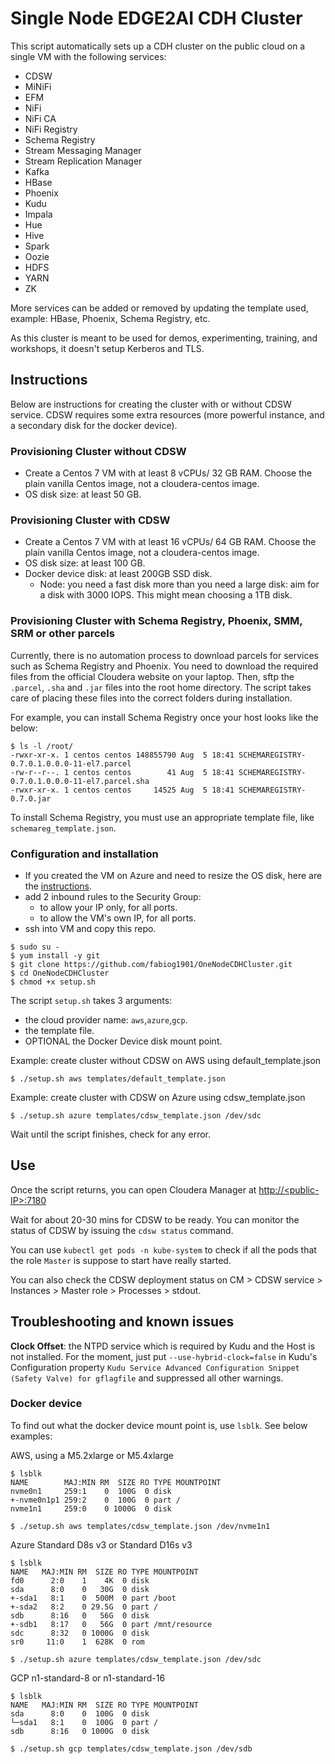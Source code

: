 # Single Node EDGE2AI CDH Cluster

This script automatically sets up a CDH cluster on the public cloud on a single VM with the following services:

- CDSW
- MiNiFi
- EFM
- NiFi
- NiFi CA
- NiFi Registry
- Schema Registry
- Stream Messaging Manager
- Stream Replication Manager
- Kafka
- HBase
- Phoenix
- Kudu
- Impala
- Hue
- Hive
- Spark
- Oozie
- HDFS
- YARN
- ZK

More services can be added or removed by updating the template used, example: HBase, Phoenix, Schema Registry, etc.

As this cluster is meant to be used for demos, experimenting, training, and workshops, it doesn't setup Kerberos and TLS.

## Instructions

Below are instructions for creating the cluster with or without CDSW service. CDSW requires some extra resources (more powerful instance, and a secondary disk for the docker device).

### Provisioning Cluster without CDSW
- Create a Centos 7 VM with at least 8 vCPUs/ 32 GB RAM. Choose the plain vanilla Centos image, not a cloudera-centos image.
- OS disk size: at least 50 GB.

### Provisioning Cluster with CDSW
- Create a Centos 7 VM with at least 16 vCPUs/ 64 GB RAM. Choose the plain vanilla Centos image, not a cloudera-centos image.
- OS disk size: at least 100 GB.
- Docker device disk: at least 200GB SSD disk.
  - Node: you need a fast disk more than you need a large disk: aim for a disk with 3000 IOPS. This might mean choosing a 1TB disk.

### Provisioning Cluster with Schema Registry, Phoenix, SMM, SRM or other parcels

Currently, there is no automation process to download parcels for services such as Schema Registry and Phoenix. You need to download the required files from the official Cloudera website on your laptop. Then, sftp the `.parcel`, `.sha` and `.jar` files into the root home directory. The script takes care of placing these files into the correct folders during installation.

For example, you can install Schema Registry once your host looks like the below:

```
$ ls -l /root/
-rwxr-xr-x. 1 centos centos 148855790 Aug  5 18:41 SCHEMAREGISTRY-0.7.0.1.0.0.0-11-el7.parcel
-rw-r--r--. 1 centos centos        41 Aug  5 18:41 SCHEMAREGISTRY-0.7.0.1.0.0.0-11-el7.parcel.sha
-rwxr-xr-x. 1 centos centos     14525 Aug  5 18:41 SCHEMAREGISTRY-0.7.0.jar
```

To install Schema Registry, you must use an appropriate template file, like `schemareg_template.json`.

### Configuration and installation
- If you created the VM on Azure and need to resize the OS disk, here are the [instructions](scripts/how-to-resize-os-disk.md).
- add 2 inbound rules to the Security Group:
  - to allow your IP only, for all ports.
  - to allow the VM's own IP, for all ports.
- ssh into VM and copy this repo.

```
$ sudo su -
$ yum install -y git
$ git clone https://github.com/fabiog1901/OneNodeCDHCluster.git
$ cd OneNodeCDHCluster
$ chmod +x setup.sh
```

The script `setup.sh` takes 3 arguments:
- the cloud provider name: `aws`,`azure`,`gcp`.
- the template file.
- OPTIONAL the Docker Device disk mount point.

Example: create cluster without CDSW on AWS using default_template.json
```
$ ./setup.sh aws templates/default_template.json
```

Example: create cluster with CDSW on Azure using cdsw_template.json
```
$ ./setup.sh azure templates/cdsw_template.json /dev/sdc
```

Wait until the script finishes, check for any error.

## Use

Once the script returns, you can open Cloudera Manager at [http://\<public-IP\>:7180](http://<public-IP>:7180)

Wait for about 20-30 mins for CDSW to be ready. You can monitor the status of CDSW by issuing the `cdsw status` command.

You can use `kubectl get pods -n kube-system` to check if all the pods that the role `Master` is suppose to start have really started.

You can also check the CDSW deployment status on CM > CDSW service > Instances > Master role > Processes > stdout.

## Troubleshooting and known issues

**Clock Offset**: the NTPD service which is required by Kudu and the Host is not installed. For the moment, just put
`--use-hybrid-clock=false`  in Kudu's Configuration property `Kudu Service Advanced Configuration Snippet (Safety Valve) for gflagfile` and suppressed all other warnings.

### Docker device

To find out what the docker device mount point is, use `lsblk`. See below examples:


AWS, using a M5.2xlarge or M5.4xlarge
```
$ lsblk
NAME        MAJ:MIN RM  SIZE RO TYPE MOUNTPOINT
nvme0n1     259:1    0  100G  0 disk
+-nvme0n1p1 259:2    0  100G  0 part /
nvme1n1     259:0    0 1000G  0 disk

$ ./setup.sh aws templates/cdsw_template.json /dev/nvme1n1
```

Azure Standard D8s v3 or Standard D16s v3
```
$ lsblk
NAME   MAJ:MIN RM  SIZE RO TYPE MOUNTPOINT
fd0      2:0    1    4K  0 disk
sda      8:0    0   30G  0 disk
+-sda1   8:1    0  500M  0 part /boot
+-sda2   8:2    0 29.5G  0 part /
sdb      8:16   0   56G  0 disk
+-sdb1   8:17   0   56G  0 part /mnt/resource
sdc      8:32   0 1000G  0 disk
sr0     11:0    1  628K  0 rom

$ ./setup.sh azure templates/cdsw_template.json /dev/sdc
```

GCP n1-standard-8 or n1-standard-16
```
$ lsblk
NAME   MAJ:MIN RM  SIZE RO TYPE MOUNTPOINT
sda      8:0    0  100G  0 disk
└─sda1   8:1    0  100G  0 part /
sdb      8:16   0 1000G  0 disk

$ ./setup.sh gcp templates/cdsw_template.json /dev/sdb
```

